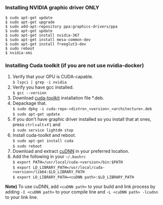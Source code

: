 ### Installing NVIDIA graphic driver ONLY
```
$ sudo apt-get update
$ sudo apt-get upgrade
$ sudo add-apt-repository ppa:graphics-drivers/ppa
$ sudo apt-get update
$ sudo apt-get install nvidia-367
$ sudo apt-get install mesa-common-dev
$ sudo apt-get install freeglut3-dev
$ sudo reboot
$ nvidia-smi
```

### Installing Cuda toolkit (if you are not use nvidia-docker)
1. Verify that your GPU is CUDA-capable.</br>
`$ lspci | grep -i nvidia`
2. Verify you have gcc installed.</br>
`$ gcc --version`
3. Download [cuda-toolkit](https://developer.nvidia.com/cuda-toolkit) installation file *.deb.
4. Depackage that.</br>
`$ sudo dpkg -i cuda-repo-<distro>_<version>_<architecture>.deb`</br>
`$ sudo apt-get update`</br>
5. If you don't have graphic driver installed so you install that at ones,</br>
press `ctrl`+`alt`+`F1` and </br>
`$ sudo service lightdm stop`</br>
6. Install cuda-toolkit and reboot.</br>
`$ sudo apt-get install cuda`</br>
`$ sudo reboot`</br>
7. Download and extract [cuDNN](https://developer.nvidia.com/cudnn) in your preferred location.
8. Add the following in your `~/.bashrc`</br>
`$ export PATH=/usr/local/cuda-<version>/bin:$PATH`</br>
`$ export LD_LIBRARY_PATH=/usr/local/cuda-<version>/lib64:$LD_LIBRARY_PATH`</br>
`$ export LD_LIBRARY_PATH=<cuDNN path>:$LD_LIBRARY_PATH`</br>

**Note)** To use cuDNN, add `<cuDNN path>` to your build and link process by adding `-I <cuDNN path>` to your compile line and `-L <cuDNN path> -lcudnn` to your link line.
